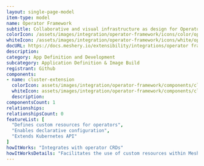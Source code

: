 ```yaml
---
layout: single-page-model
item-type: model
name: Operator Framework
subtitle: Collaborative and visual infrastructure as design for Operator Framework
colorIcon: /assets/images/integration/operator-framework/icons/color/operator-framework-color.svg
whiteIcon: /assets/images/integration/operator-framework/icons/white/operator-framework-white.svg
docURL: https://docs.meshery.io/extensibility/integrations/operator framework
description: 
category: App Definition and Development
subcategory: Application Definition & Image Build
registrant: Github
components: 
- name: cluster-extension
  colorIcon: assets/images/integration/operator-framework/components/cluster-extension/icons/color/cluster-extension-color.svg
  whiteIcon: assets/images/integration/operator-framework/components/cluster-extension/icons/white/cluster-extension-white.svg
  description: 
componentsCount: 1
relationships: 
relationshipsCount: 0
featureList: [
  "Defines custom resources for operators",
  "Enables declarative configuration",
  "Extends Kubernetes API"
]
howItWorks: "Integrates with operator CRDs"
howItWorksDetails: "Facilitates the use of custom resources within Meshery"
---
```

